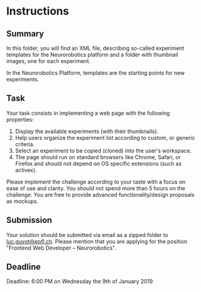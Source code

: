 
# Instructions

## Summary
In this folder, you will find an XML file, describing so-called experiment templates for the
Neurorobotics platform and a folder with thumbnail images, one for each experiment.

In the Neurorobotics Platform, templates are the starting points for new experiments.

## Task

Your task consists in implementing a web page with the following properties:

1. Display the available experiments (with their thumbnails).
2. Help users organize the experiment list according to custom, or generic criteria.
3. Select an experiment to be copied (cloned) into the user's workspace.
4. The page should run on standard browsers like Chrome, Safari, or Firefox and should not depend on OS specific extensions (such as activex).

Please implement the challenge according to your taste with a focus on ease of use and clarity.
You should not spend more than 5 hours on the challenge. You are free to provide advanced
functionality/design proposals as mockups.

## Submission

Your solution should be submitted via email as a zipped folder to luc.guyot@epfl.ch.
Please mention that you are applying for the position "Frontend Web Developer – Neurorobotics".


## Deadline

Deadline: 6:00 PM on Wednesday the 9th of January 2019
